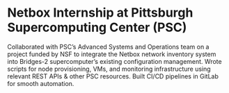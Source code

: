 # Netbox Internship at Pittsburgh Supercomputing Center (PSC)

Collaborated with PSC’s Advanced Systems and Operations team on a project funded by NSF to integrate the Netbox network inventory system into Bridges-2 supercomputer’s existing configuration management. Wrote scripts for node provisioning, VMs, and monitoring infrastructure using relevant REST APIs & other PSC resources. Built CI/CD pipelines in GitLab for smooth automation. 
